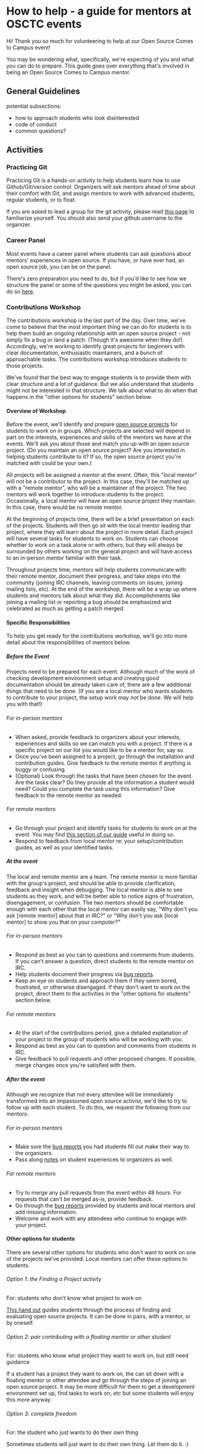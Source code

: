 # How to help - a guide for mentors at OSCTC events

Hi!  Thank you so much for volunteering to help at our Open Source Comes to Campus event!

You may be wondering what, specifically, we're expecting of you and what you can do to prepare.  This guide goes over everything that's involved in being an Open Source Comes to Campus mentor.

## General Guidelines

potential subsections:
- how to approach students who look disinterested
- code of conduct
- common questions?

## Activities

### Practicing Git

Practicing Git is a hands-on activity to help students learn how to use Github/Git/version control.  Organizers will ask mentors ahead of time about their comfort with Git, and assign mentors to work with advanced students, regular students, or to float.

If you are asked to lead a group for the git activity, please read [this page](https://openhatch.org/wiki/Open_Source_Comes_to_Campus/Practicing_Git/Instructors) to familiarize yourself.  You should also send your github username to the organizer.

### Career Panel

Most events have a career panel where students can ask questions about mentors' experiences in open source.  If you have, or have ever had, an open source job, you can be on the panel.

There's zero preparation you need to do, but if you'd like to see how we structure the panel or some of the questions you might be asked, you can do so [here](https://openhatch.org/wiki/Open_Source_Comes_to_Campus/Curriculum/Career_Panel).

### Contributions Workshop

The contributions workshop is the last part of the day.  Over time, we've come to believe that the most important thing we can do for students is to help them build an ongoing relationship with an open source project - not simply fix a bug or land a patch.  (Though it's awesome when they do!)  Accordingly, we're working to identify great projects for beginners with clear documentation, enthusiastic maintainers, and a bunch of approachable tasks.  The contributions workshop introduces students to those projects.

We've found that the best way to engage students is to provide them with clear structure and a lot of guidance.  But we also understand that students might not be interested in that structure.  We talk about what to do when that happens in the "other options for students" section below.

#### Overview of Workshop

Before the event, we'll identify and prepare [open source projects]() for students to work on in groups.  Which projects are selected will depend in part on the interests, experiences and skills of the mentors we have at the events.  We'll ask you about those and match you up with an open source project.  (Do you maintain an open source project?  Are you interested in helping students contribute to it?  If so, the open source project you're matched with could be your own.)

All projects will be assigned a mentor at the event.  Often, this "local mentor" will not be a contributor to the project.  In this case, they'll be matched up with a "remote mentor", who will be a maintainer of the project.  The two mentors will work together to introduce students to the project.  Occasionally, a local mentor will have an open source project they maintain.  In this case, there would be no remote mentor.

At the beginning of projects time, there will be a brief presentation on each of the projects.  Students will then go sit with the local mentor leading that project, where they will learn about the project in more detail.  Each project will have several tasks for students to work on.  Students can choose whether to work on a task alone or with others, but they will always be surrounded by others working on the general project and will have access to an in-person mentor familiar with their task.

Throughout projects time, mentors will help students communicate with their remote mentor, document their progress, and take steps into the community (joining IRC channels, leaving comments on issues, joining mailing lists, etc).  At the end of the workshop, there will be a wrap up where students and mentors talk about what they did.  Accomplishments like joining a mailing list or reporting a bug should be emphasized and celebrated as much as getting a patch merged.

#### Specific Responsibilities

To help you get ready for the contributions workshop, we'll go into more detail about the responsibilities of mentors below.

##### Before the Event

Projects need to be prepared for each event.  Although much of the work of checking development environment setup and creating good documentation should be already taken care of, there are a few additional things that need to be done.  (If you are a local mentor who wants students to contribute to your project, the setup work may _not_ be done.  We will help you with that!)

###### For in-person mentors

- When asked, provide feedback to organizers about your interests, experiences and skills so we can match you with a project.  If there is a specific project on our list you would like to be a mentor for, say so.
- Once you've been assigned to a project, go through the installation and contribution guides.  Give feedback to the remote mentor if anything is buggy or confusing.
- (Optional) Look through the tasks that have been chosen for the event.  Are the tasks clear?  Do they provide all the information a student would need?  Could you complete the task using this information?  Give feedback to the remote mentor as needed.

###### For remote mentors

- Go through your project and identify tasks for students to work on at the event.  You may find [this section of our guide](http://opensource-events.com/#defining-tasks-for-attendees) useful in doing so.
- Respond to feedback from local mentor re: your setup/contribution guides, as well as your identified tasks.

##### At the event

The local and remote mentor are a team.  The remote mentor is more familiar with the group's project, and should be able to provide clarification, feedback and insight when debugging.  The local mentor is able to see students as they work, and will be better able to notice signs of frustration, disengagement, or confusion.  The two mentors should be comfortable enough with each other that the local mentor can easily say, "Why don't you ask [remote mentor] about that in IRC?" or "Why don't you ask [local mentor] to show you that on your computer?"

###### For in-person mentors

- Respond as best as you can to questions and comments from students.  If you can't answer a question, direct students to the remote mentor on IRC.
- Help students document their progress via [bug reports]().
- Keep an eye on students and approach them if they seem bored, frustrated, or otherwise disengaged.  If they don't want to work on the project, direct them to the activities in the "other options for students" section below.

###### For remote mentors

- At the start of the contributions period, give a detailed explanation of your project to the group of students who will be working with you.
- Respond as best as you can to question and comments from students in IRC.
- Give feedback to pull requests and other proposed changes.  If possible, merge changes once you're satisfied with them.

##### After the event

Although we recognize that not every attendee will be immediately transformed into an impassioned open source activist, we'd like to try to follow up with each student.  To do this, we request the following from our mentors:

###### For in-person mentors

- Make sure the [bug reports]() you had students fill out make their way to the organizers.
- Pass along [notes]() on student experiences to organizers as well.

###### For remote mentors

- Try to merge any pull requests from the event within 48 hours.  For requests that can't be merged as-is, provide feedback.
- Go through the [bug reports]() provided by students and local mentors and add missing information. 
- Welcome and work with any attendees who continue to engage with your project.

#### Other options for students

There are several other options for students who don't want to work on one of the projects we've provided.  Local mentors can offer these options to students.

###### Option 1: the Finding a Project activity

For: students who don't know what project to work on

[This hand out]() guides students through the process of finding and evaluating open source projects.  It can be done in pairs, with a mentor, or by oneself.

###### Option 2: pair contributing with a floating mentor or other student

For: students who know what project they want to work on, but still need guidance

If a student has a project they want to work on, the can sit down with a floating mentor or other attendee and go through the steps of joining an open source project.  It may be more difficult for them to get a development environment set up, find tasks to work on, etc but some students will enjoy this more anyway.

###### Option 3: complete freedom

For: the student who just wants to do their own thing

Sometimes students will just want to do their own thing.  Let them do it.  :)


